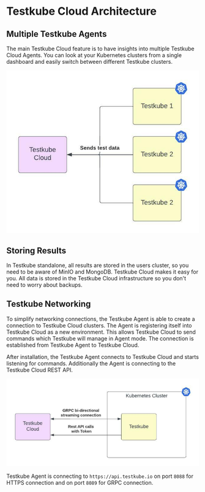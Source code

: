 # Testkube Cloud Architecture

## Multiple Testkube Agents

The main Testkube Cloud feature is to have insights into multiple Testkube Cloud Agents. 
You can look at your Kubernetes clusters from a single dashboard and easily switch between different Testkube clusters. 

![multiple clusters](../../img/multiple-clusters.jpeg)

<!-- ![multiple clusters](https://user-images.githubusercontent.com/30776/208391158-a42d1f56-950f-48c3-bcfb-2768054b4704.jpeg) -->


## Storing Results

In Testkube standalone, all results are stored in the users cluster, so you need to be aware of MinIO and MongoDB. 
Testkube Cloud makes it easy for you. All data is stored in the Testkube Cloud infrastructure so you don't need to worry about backups.


## Testkube Networking

To simplify networking connections, the Testkube Agent is able to create a connection to Testkube Cloud clusters. The Agent is registering itself into 
Testkube Cloud as a new environment. 
This allows Testkube Cloud to send commands which Testkube will manage in Agent mode. The connection is established from Testkube Agent to Testkube Cloud.

After installation, the Testkube Agent connects to Testkube Cloud and starts listening for commands. 
Additionally the Agent is connecting to the Testkube Cloud REST API.

![network](../../img/network.jpeg)

<!-- ![network](https://user-images.githubusercontent.com/30776/208391192-6f04ce7a-2c8a-4892-bc01-3a3b04cd3ddc.jpeg) -->

Testkube Agent is connecting to `https://api.testkube.io` on port `8088` for HTTPS connection and on port `8089` for GRPC connection.  

